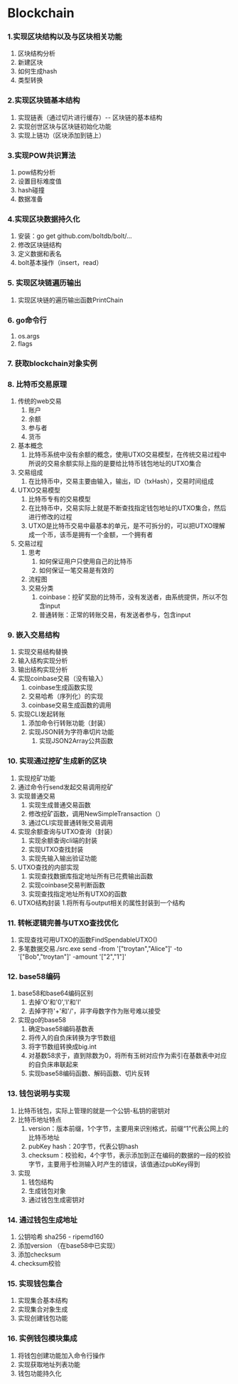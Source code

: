 # Blockchain

### 1.实现区块结构以及与区块相关功能
1. 区块结构分析
2. 新建区块
3. 如何生成hash
4. 类型转换

### 2.实现区块链基本结构
1. 实现链表（通过切片进行缓存）-- 区块链的基本结构
2. 实现创世区块与区块链初始化功能
3. 实现上链功（区块添加到链上）

### 3.实现POW共识算法
1. pow结构分析
2. 设置目标难度值
3. hash碰撞
4. 数据准备

### 4.实现区块数据持久化
1. 安装：go get github.com/boltdb/bolt/...
2. 修改区块链结构
3. 定义数据和表名
4. bolt基本操作（insert，read）

### 5. 实现区块链遍历输出
1. 实现区块链的遍历输出函数PrintChain

### 6. go命令行
1. os.args
2. flags 

### 7. 获取blockchain对象实例

### 8. 比特币交易原理
1. 传统的web交易
   1. 账户
   2. 余额
   3. 参与者
   4. 货币
2. 基本概念
   1. 比特币系统中没有余额的概念，使用UTXO交易模型，在传统交易过程中所说的交易余额实际上指的是要给比特币钱包地址的UTXO集合
3. 交易组成
   1. 在比特币中，交易主要由输入，输出，ID（txHash），交易时间组成
4. UTXO交易模型
   1. 比特币专有的交易模型
   2. 在比特币中，交易实际上就是不断查找指定钱包地址的UTXO集合，然后进行修改的过程
   3. UTXO是比特币交易中最基本的单元，是不可拆分的，可以把UTXO理解成一个币，该币是拥有一个金额，一个拥有者
5. 交易过程
   1. 思考
      1. 如何保证用户只使用自己的比特币
      2. 如何保证一笔交易是有效的
   2. 流程图
   3. 交易分类
      1. coinbase：挖矿奖励的比特币，没有发送者，由系统提供，所以不包含input
      2. 普通转账：正常的转账交易，有发送者参与，包含input

### 9. 嵌入交易结构
1. 实现交易结构替换
2. 输入结构实现分析
3. 输出结构实现分析
4. 实现coinbase交易（没有输入）
   1. coinbase生成函数实现
   2. 交易哈希（序列化）的实现
   3. coinbase交易生成函数的调用
5. 实现CLI发起转账
   1. 添加命令行转账功能（封装）
   2. 实现JSON转为字符串切片功能
      1. 实现JSON2Array公共函数

### 10. 实现通过挖矿生成新的区块
1. 实现挖矿功能
2. 通过命令行send发起交易调用挖矿
3. 实现普通交易
   1. 实现生成普通交易函数
   2. 修改挖矿函数，调用NewSimpleTransaction（）
   3. 通过CLI实现普通转账交易调用
4. 实现余额查询与UTXO查询（封装）
   1. 实现余额查询cli端的封装
   2. 实现UTXO查找封装
   3. 实现先输入输出验证功能
5. UTXO查找的内部实现 
   1. 实现查找数据库指定地址所有已花费输出函数
   2. 实现coinbase交易判断函数
   3. 实现查找指定地址所有UTXO的函数
6. UTXO结构封装
   1.将所有与output相关的属性封装到一个结构
### 11. 转帐逻辑完善与UTXO查找优化
1. 实现查找可用UTXO的函数FindSpendableUTXO()
2. 多笔数据交易./src.exe send -from '[\"troytan\",\"Alice\"]' -to '[\"Bob\",\"troytan\"]' -amount  '[\"2\",\"1\"]'

### 12. base58编码
1. base58和base64编码区别
   1. 去掉'O'和'0','I'和'l'
   2. 去掉字符'+'和'/'，非字母数字作为账号难以接受
2. 实现go的base58
   1. 确定base58编码基数表
   2. 将传入的自负床转换为字节数组
   3. 将字节数组转换成big.int
   4. 对基数58求于，直到除数为0，将所有玉树对应作为索引在基数表中对应的自负床串联起来
   5. 实现base58编码函数、解码函数、切片反转

### 13. 钱包说明与实现
1. 比特币钱包，实际上管理的就是一个公钥-私钥的密钥对
2. 比特币地址特点
   1. version：版本前缀，1个字节，主要用来识别格式，前缀“1”代表公网上的比特币地址
   2. pubKey hash：20字节，代表公钥hash
   3. checksum：校验和，4个字节，表示添加到正在编码的数据的一段的校验字节，主要用于检测输入时产生的错误，该值通过pubKey得到
3. 实现
   1. 钱包结构
   2. 生成钱包对象
   3. 通过钱包生成密钥对

### 14. 通过钱包生成地址
1. 公钥哈希 sha256 - ripemd160
2. 添加version （在base58中已实现）
3. 添加checksum
4. checksum校验

### 15. 实现钱包集合
1. 实现集合基本结构
2. 实现集合对象生成
3. 实现创建钱包功能

### 16. 实例钱包模块集成
1. 将钱包创建功能加入命令行操作
2. 实现获取地址列表功能
3. 钱包功能持久化
